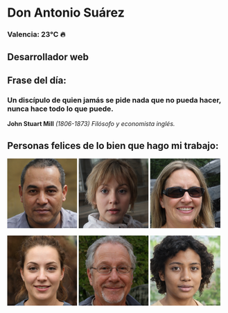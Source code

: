 # Don Antonio Suárez
### Valencia:  23°C 🔥
## Desarrollador web
## Frase del día:
<!-- START QUOTE -->
### Un discípulo de quien jamás se pide nada que no pueda hacer, nunca hace todo lo que puede.
**John Stuart Mill** *(1806-1873) Filósofo y economista inglés.*
<!-- END QUOTE -->






## Personas felices de lo bien que hago mi trabajo:

<p float="left">
  <img src="src/image_0.png" width="32%" />
  <img src="src/image_1.png" width="32%" /> 
  <img src="src/image_2.png" width="32%" />
</p>
<p float="left">
  <img src="src/image_3.png" width="32%" />
  <img src="src/image_4.png" width="32%" /> 
  <img src="src/image_5.png" width="32%" />
</p>